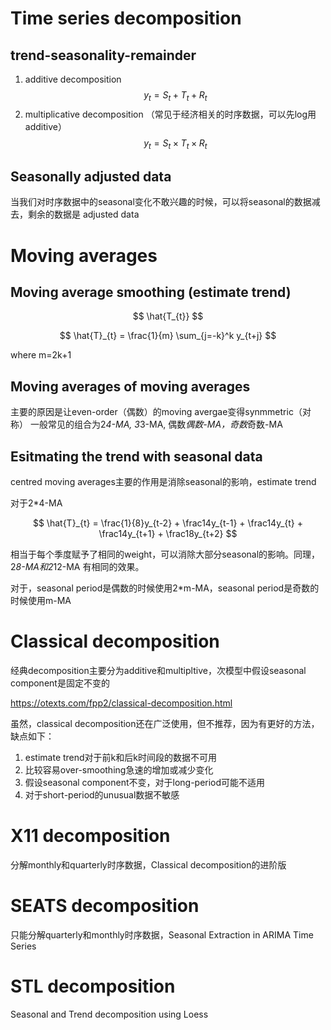# Time series decomposition

## trend-seasonality-remainder

1. additive decomposition
$$ y_{t} = S_{t} + T_{t} + R_t $$
2. multiplicative decomposition （常见于经济相关的时序数据，可以先log用additive）
$$ y_{t} = S_{t} \times T_{t} \times R_t $$

## Seasonally adjusted data

当我们对时序数据中的seasonal变化不敢兴趣的时候，可以将seasonal的数据减去，剩余的数据是
adjusted data

# Moving averages

## Moving average smoothing (estimate trend)

$$ \hat{T_{t}} $$

$$ \hat{T}_{t} = \frac{1}{m} \sum_{j=-k}^k y_{t+j} $$ 

where m=2k+1

## Moving averages of moving averages

主要的原因是让even-order（偶数）的moving avergae变得synmmetric（对称）
一般常见的组合为2*4-MA, 3*3-MA, 偶数*偶数-MA，奇数*奇数-MA

## Esitmating the trend with seasonal data

centred moving averages主要的作用是消除seasonal的影响，estimate trend

对于2*4-MA

$$ \hat{T}_{t} = \frac{1}{8}y_{t-2} + \frac14y_{t-1} +
    \frac14y_{t} + \frac14y_{t+1} + \frac18y_{t+2} $$

相当于每个季度赋予了相同的weight，可以消除大部分seasonal的影响。同理，2*8-MA和2*12-MA
有相同的效果。

对于，seasonal period是偶数的时候使用2*m-MA，seasonal period是奇数的时候使用m-MA

# Classical decomposition

经典decomposition主要分为additive和multipltive，次模型中假设seasonal component是固定不变的

https://otexts.com/fpp2/classical-decomposition.html

虽然，classical decomposition还在广泛使用，但不推荐，因为有更好的方法，缺点如下：

1. estimate trend对于前k和后k时间段的数据不可用
2. 比较容易over-smoothing急速的增加或减少变化
3. 假设seasonal component不变，对于long-period可能不适用
4. 对于short-period的unusual数据不敏感

# X11 decomposition

分解monthly和quarterly时序数据，Classical decomposition的进阶版

# SEATS decomposition

只能分解quarterly和monthly时序数据，Seasonal Extraction in ARIMA Time Series

# STL decomposition

Seasonal and Trend decomposition using Loess
